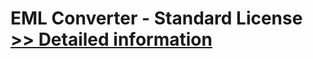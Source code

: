 # EML Converter - Standard License<br />[>> Detailed information](https://secure.shareit.com/shareit/product.html?productid=300790134&affiliateid=200057808)